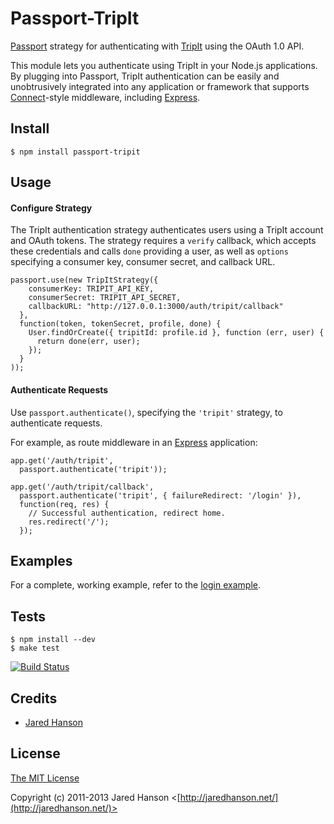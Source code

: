 # Passport-TripIt

[Passport](https://github.com/jaredhanson/passport) strategy for authenticating
with [TripIt](http://www.tripit.com/) using the OAuth 1.0 API.

This module lets you authenticate using TripIt in your Node.js applications.
By plugging into Passport, TripIt authentication can be easily and
unobtrusively integrated into any application or framework that supports
[Connect](http://www.senchalabs.org/connect/)-style middleware, including
[Express](http://expressjs.com/).

## Install

    $ npm install passport-tripit

## Usage

#### Configure Strategy

The TripIt authentication strategy authenticates users using a TripIt account
and OAuth tokens.  The strategy requires a `verify` callback, which accepts
these credentials and calls `done` providing a user, as well as `options`
specifying a consumer key, consumer secret, and callback URL.

    passport.use(new TripItStrategy({
        consumerKey: TRIPIT_API_KEY,
        consumerSecret: TRIPIT_API_SECRET,
        callbackURL: "http://127.0.0.1:3000/auth/tripit/callback"
      },
      function(token, tokenSecret, profile, done) {
        User.findOrCreate({ tripitId: profile.id }, function (err, user) {
          return done(err, user);
        });
      }
    ));

#### Authenticate Requests

Use `passport.authenticate()`, specifying the `'tripit'` strategy, to
authenticate requests.

For example, as route middleware in an [Express](http://expressjs.com/)
application:

    app.get('/auth/tripit',
      passport.authenticate('tripit'));
    
    app.get('/auth/tripit/callback', 
      passport.authenticate('tripit', { failureRedirect: '/login' }),
      function(req, res) {
        // Successful authentication, redirect home.
        res.redirect('/');
      });

## Examples

For a complete, working example, refer to the [login example](https://github.com/jaredhanson/passport-tripit/tree/master/examples/login).

## Tests

    $ npm install --dev
    $ make test

[![Build Status](https://secure.travis-ci.org/jaredhanson/passport-tripit.png)](http://travis-ci.org/jaredhanson/passport-tripit)

## Credits

  - [Jared Hanson](http://github.com/jaredhanson)

## License

[The MIT License](http://opensource.org/licenses/MIT)

Copyright (c) 2011-2013 Jared Hanson <[http://jaredhanson.net/](http://jaredhanson.net/)>
